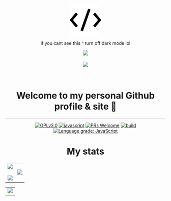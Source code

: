 <p align="center">
	<img src="public\assets\ico\favicon.ico" align="center" alt="icon" />
	<p align="center">if you cant see this ^ turn off dark mode lol</p>
</p>
<p align="center">
	  <img src="https://github.com/prafulla-codes/sorting-hat/blob/master/pics/ravenclaw_badge.gif" width="200px">
	<br><br>
	<img src="https://github-readme-stats.vercel.app/api/pin/?username=mark-gutenberger&repo=mark-gutenberger" />
	</p>
<br>
<h1 align="center">Welcome to my personal Github profile & site 👋</h1>
	<hr>
<!-- [START BADGES] -->
<!-- Please keep comment here to allow auto update -->
<p align="center">
  <a href="https://github.com/Mark-Gutenberger/Mark-Gutenberger/blob/master/LICENSE"><img src="https://img.shields.io/github/license/Mark-Gutenberger/Mark-Gutenberger?style=flat-square" alt="GPLv3.0" /></a>
  <a href="https://www.javascript.com"><img src="https://img.shields.io/badge/language-Javascript-yellow.svg?style=flat-square" alt="javascript" /></a>
  <a href="https://github.com/Mark-Gutenberger/Mark-Gutenberger/pulls"><img src="https://img.shields.io/badge/PRs-Welcome-brightgreen.svg?style=flat-square" alt="PRs Welcome" /></a>
  <a href="https://github.com/Mark-Gutenberger/Mark-Gutenberger/actions/lgtm.yml"><img src="https://img.shields.io/github/workflow/status/Mark-Gutenberger/Mark-Gutenberger/Release/master?logo=github&style=flat-square" alt="build" /></a>
  <a href="https://lgtm.com/projects/g/Mark-Gutenberger/Mark-Gutenberger/context:javascript"><img src="https://img.shields.io/lgtm/grade/javascript/g/Mark-Gutenberger/Mark-Gutenberger.svg?logo=lgtm&style=flat-square" alt="Language grade: JavaScript" /></a>
</p>
<!-- [END BADGES] -->
<center>
<h1> My stats </h1><center>
    <table>
        <center>
            <tr>
                <center>
                    <td>
                        <center><img src="https://github-readme-stats.vercel.app/api?username=mark-gutenberger&theme=github_dark&show_icons=true" /></center>
                        <br />
                        <center><img src="https://github-readme-streak-stats.herokuapp.com/?user=mark-gutenberger&theme=dark&show_icons=true" /></center>
                    </td>
                </center>
                <center>
                    <td>
                        <center><img src="https://github-readme-stats.vercel.app/api/top-langs/?username=mark-gutenberger&theme=github_dark&langs_count=99" /></center>
                    </td>
                </center>
            </tr>
        </center>
    </table>
</center>
<center>
    <table>
        <center>
            <tr>
                <center>
                    <td>
                        <center><img src="https://activity-graph.herokuapp.com/graph?username=mark-gutenberger&theme=react-dark" /></center>
                    </td>
                </center>
            </tr>
        </center>
    </table>
</center>

</center>

